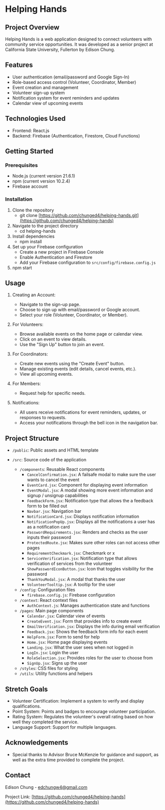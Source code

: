 # Helping Hands

## Project Overview

Helping Hands is a web application designed to connect volunteers with community service opportunities. It was developed as a senior project at California State University, Fullerton by Edison Chung.

## Features

-   User authentication (email/password and Google Sign-In)
-   Role-based access control (Volunteer, Coordinator, Member)
-   Event creation and management
-   Volunteer sign-up system
-   Notification system for event reminders and updates
-   Calendar view of upcoming events

## Technologies Used

-   Frontend: React.js
-   Backend: Firebase (Authentication, Firestore, Cloud Functions)

## Getting Started

### Prerequisites

-   Node.js (current version 21.6.1)
-   npm (current version 10.2.4)
-   Firebase account

### Installation

1. Clone the repository
    - git clone [https://github.com/chunged4/helping-hands.git](https://github.com/chunged4/helping-hands)
2. Navigate to the project directory
    - cd helping-hands
3. Install dependencies
    - npm install
4. Set up your Firebase configuration
    - Create a new project in Firebase Console
    - Enable Authentication and Firestore
    - Add your Firebase configuration to `src/config/firebase.config.js`
5. npm start

## Usage

1. Creating an Account:

    - Navigate to the sign-up page.
    - Choose to sign up with email/password or Google account.
    - Select your role (Volunteer, Coordinator, or Member).

2. For Volunteers:

    - Browse available events on the home page or calendar view.
    - Click on an event to view details.
    - Use the "Sign Up" button to join an event.

3. For Coordinators:

    - Create new events using the "Create Event" button.
    - Manage existing events (edit details, cancel events, etc.).
    - View all upcoming events.

4. For Members:

    - Request help for specific needs.

5. Notifications:
    - All users receive notifications for event reminders, updates, or responses to requests.
    - Access your notifications through the bell icon in the navigation bar.

## Project Structure

-   `/public`: Public assets and HTML template
-   `/src`: Source code of the application

    -   `/components`: Reusable React components
        -   `CancelConfirmation.jsx`: A failsafe modal to make sure the user wants to cancel the event
        -   `EventCard.jsx`: Component for displaying event information
        -   `EventModal.jsx`: A modal showing more event information and signup / unsignup capabilities
        -   `FeedbackForm.jsx`: Notification type that allows the a feedback form to be filled out
        -   `Navbar.jsx`: Navigation bar
        -   `NotificationCard.jsx`: Displays notification information
        -   `NotificationPopUp.jsx`: Displays all the notifications a user has as a notification card
        -   `PasswordRequirements.jsx`: Renders and checks as the user inputs their password
        -   `ProtectedRoute.jsx`: Makes sure other roles can not access other pages
        -   `RequirementCheckmark.jsx`: Checkmark or x
        -   `ServiceVerification.jsx`: Notification type that allows verification of services from the volunteer
        -   `ShowPasswordIconButton.jsx`: Icon that toggles visibility for the password
        -   `ThankYouModal.jsx`: A modal that thanks the user
        -   `VolunteerTooltip.jsx`: A tooltip for the user
    -   `/config`: Configuration files
        -   `firebase.config.js`: Firebase configuration
    -   `/context`: React context files
        -   `AuthContext.js`: Manages authentication state and functions
    -   `/pages`: Main page components
        -   `Calendar.jsx`: Calendar view of events
        -   `CreateEvent.jsx`: Form that provides info to create event
        -   `EmailVerification.jsx`: Displays the info during email verification
        -   `Feedback.jsx`: Shows the feedback form info for each event
        -   `HelpForm.jsx`: Form to send for help
        -   `Home.jsx`: Home page displaying events
        -   `Landing.jsx`: What the user sees when not logged in
        -   `LogIn.jsx`: Login the user
        -   `RoleSelection.jsx`: Provides roles for the user to choose from
        -   `SignUp.jsx`: Signs up the user
    -   `/styles`: CSS files for styling
    -   `/utils`: Utility functions and helpers

## Stretch Goals

-   Volunteer Certification: Implement a system to verify and display qualifications.
-   Point System: Points and badges to encourage volunteer participation.
-   Rating System: Regulates the volunteer's overall rating based on how well they completed the service.
-   Language Support: Support for multiple languages.

## Acknowledgements

-   Special thanks to Advisor Bruce McKenzie for guidance and support, as well as the extra time provided to complete the project.

## Contact

Edison Chung - edchungw4@gmail.com

Project Link: [https://github.com/chunged4/helping-hands](https://github.com/chunged4/helping-hands)
